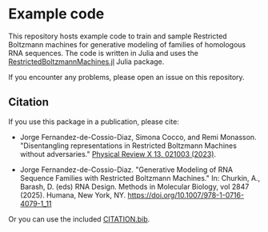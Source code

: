 # Example code

This repository hosts example code to train and sample Restricted Boltzmann machines for generative modeling of families of homologous RNA sequences. The code is written in Julia and uses the [RestrictedBoltzmannMachines.jl](https://github.com/cossio/RestrictedBoltzmannMachines.jl) Julia package.

If you encounter any problems, please open an issue on this repository.

## Citation

If you use this package in a publication, please cite:

* Jorge Fernandez-de-Cossio-Diaz, Simona Cocco, and Remi Monasson. "Disentangling representations in Restricted Boltzmann Machines without adversaries." [Physical Review X 13, 021003 (2023)](https://journals.aps.org/prx/abstract/10.1103/PhysRevX.13.021003).

* Jorge Fernandez-de-Cossio-Diaz. "Generative Modeling of RNA Sequence Families with Restricted Boltzmann Machines." In: Churkin, A., Barash, D. (eds) RNA Design. Methods in Molecular Biology, vol 2847 (2025). Humana, New York, NY. https://doi.org/10.1007/978-1-0716-4079-1_11

Or you can use the included [CITATION.bib](https://github.com/cossio/RestrictedBoltzmannMachines.jl/blob/master/CITATION.bib).